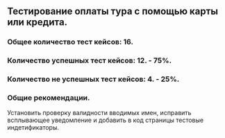 ## Тестирование оплаты тура с помощью карты или кредита.

### Общее количество тест кейсов: 16.
### Количество успешных тест кейсов: 12. - 75%.
### Количество не успешных тест кейсов: 4. - 25%.
### Общие рекомендации.
Установить проверку валидности вводимых имен, исправить всплывающее уведомление и добавить в код страницы тестовые индетификаторы.
